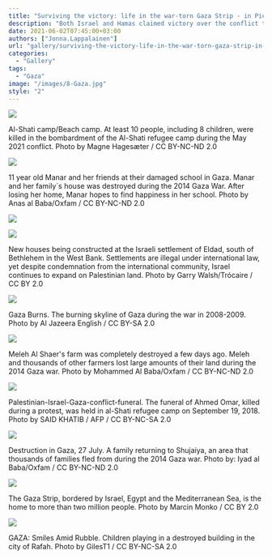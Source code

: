 ```yaml
---
title: "Surviving the victory: life in the war-torn Gaza Strip - in Pictures"
description: "Both Israel and Hamas claimed victory over the conflict that lasted for two weeks, took the lives of more than 250 people from both sides, wounded thousands and destroyed buildings including residences, schools and hospitals. It is difficult to see the victory in a conflict that has continued for decades and taken its toll on the civilians. This gallery shows the harsh living conditions in the war-torn Gaza Strip."
date: 2021-06-02T07:45:00+03:00
authors: ["Jonna.Lappalainen"]
url: "gallery/surviving-the-victory-life-in-the-war-torn-gaza-strip-in-pictures"
categories:
  - "Gallery"
tags:
  - "Gaza"
image: "/images/8-Gaza.jpg"
style: "2"
---
```


![](/images/10-Gaza-1024x678.jpg)

Al-Shati camp/Beach camp. At least 10 people, including 8 children, were killed in the bombardment of the Al-Shati refugee camp during the May 2021 conflict. Photo by Magne Hagesæter / CC BY-NC-ND 2.0


![](/images/9-Gaza-1024x683.jpg)

11 year old Manar and her friends at their damaged school in Gaza. Manar and her family´s house was destroyed during the 2014 Gaza War. After losing her home, Manar hopes to find happiness in her school. Photo by Anas al Baba/Oxfam / CC BY-NC-ND 2.0


![](/images/8-Gaza-1024x683.jpg)

![](/images/7-Gaza-1024x682.jpg)

New houses being constructed at the Israeli settlement of Eldad, south of Bethlehem in the West Bank. Settlements are illegal under international law, yet despite condemnation from the international community, Israel continues to expand on Palestinian land. Photo by Garry Walsh/Trócaire / CC BY 2.0


![](/images/6-Gaza-1024x683.jpg)

Gaza Burns. The burning skyline of Gaza during the war in 2008-2009. Photo by Al Jazeera English / CC BY-SA 2.0


![](/images/5-Gaza-1024x683.jpg)

Meleh Al Shaer's farm was completely destroyed a few days ago. Meleh and thousands of other farmers lost large amounts of their land during the 2014 Gaza war. Photo by Mohammed Al Baba/Oxfam / CC BY-NC-ND 2.0


![](/images/4-Gaza-1024x656.jpg)

Palestinian-Israel-Gaza-conflict-funeral. The funeral of Ahmed Omar, killed during a protest, was held in al-Shati refugee camp on September 19, 2018. Photo by SAID KHATIB / AFP / CC BY-NC-SA 2.0


![](/images/3-Gaza-1024x683.jpg)

Destruction in Gaza, 27 July. A family returning to Shujaiya, an area that thousands of families fled from during the 2014 Gaza war. Photo by: Iyad al Baba/Oxfam / CC BY-NC-ND 2.0


![](/images/1-Gaza-1024x681.jpg)

The Gaza Strip, bordered by Israel, Egypt and the Mediterranean Sea, is the home to more than two million people. Photo by Marcin Monko / CC BY 2.0


![](/images/2-Gaza-1024x768.jpg)

GAZA: Smiles Amid Rubble. Children playing in a destroyed building in the city of Rafah. Photo by GilesT1 / CC BY-NC-SA 2.0

